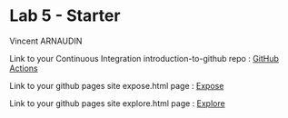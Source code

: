 # Lab 5 - Starter
Vincent ARNAUDIN

Link to your Continuous Integration introduction-to-github repo :
[GitHub Actions]()

Link to your github pages site expose.html page :
[Expose](https://vincentarnaudin.github.io/Lab5_Starter/expose.html)

Link to your github pages site explore.html page :
[Explore](https://vincentarnaudin.github.io/Lab5_Starter/explore.html)